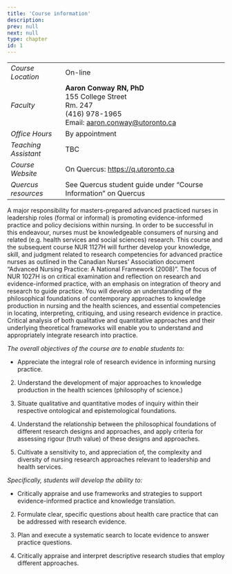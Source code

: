 ```yaml
---
title: 'Course information'
description:
prev: null
next: null
type: chapter
id: 1
---
```



<exercise id="1" title="Contact details">

|     |     |
| --- | --- |
|*Course Location* |  On-line  |
| *Faculty* | **Aaron Conway RN, PhD**<br>155 College Street<br>Rm. 247<br> (416) 978-1965<br> Email: aaron.conway@utoronto.ca|
| *Office Hours* | By appointment |
|*Teaching Assistant* | TBC|
| *Course Website* |On Quercus: https://q.utoronto.ca|
| *Quercus resources* |  See Quercus student guide under “Course Information” on Quercus|

</exercise>

<exercise id="2" title="Course description">

A major responsibility for masters-prepared advanced practiced nurses in leadership roles (formal or informal) is promoting evidence-informed practice and policy decisions within nursing. In order to be successful in this endeavour, nurses must be knowledgeable consumers of nursing and related (e.g. health services and social sciences) research. This course and the subsequent course NUR 1127H will further develop your knowledge, skill, and judgment related to research competencies for advanced practice nurses as outlined in the Canadian Nurses’ Association document “Advanced Nursing Practice: A National Framework (2008)”. The focus of NUR 1027H is on critical examination and reflection on research and evidence-informed practice, with an emphasis on integration of theory and research to guide practice. You will develop an understanding of the philosophical foundations of contemporary approaches to knowledge production in nursing and the health sciences, and essential competencies in locating, interpreting, critiquing, and using research evidence in practice. Critical analysis of both qualitative and quantitative approaches and their underlying theoretical frameworks will enable you to understand and appropriately integrate research into practice.

</exercise>

<exercise id="3" title="Course objectives">

*The overall objectives of the course are to enable students to:*

- Appreciate the integral role of research evidence in informing nursing practice.

2. Understand the development of major approaches to knowledge production in the health sciences (philosophy of science.)

3. Situate qualitative and quantitative modes of inquiry within their respective ontological and epistemological foundations.

4. Understand the relationship between the philosophical foundations of different research designs and approaches, and apply criteria for assessing rigour (truth value) of these designs and approaches.

5. Cultivate a sensitivity to, and appreciation of, the complexity and diversity of nursing research approaches relevant to leadership and health services.

*Specifically, students will develop the ability to:*
- Critically appraise and use frameworks and strategies to support evidence-informed practice and knowledge translation.

2. Formulate clear, specific questions about health care practice that can be addressed with research evidence.

3. Plan and execute a systematic search to locate evidence to answer practice questions.

4. Critically appraise and interpret descriptive research studies that employ different approaches.

</exercise>